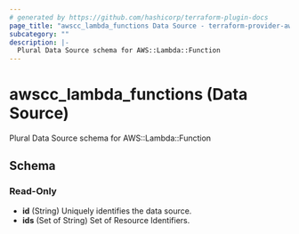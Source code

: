```yaml
---
# generated by https://github.com/hashicorp/terraform-plugin-docs
page_title: "awscc_lambda_functions Data Source - terraform-provider-awscc"
subcategory: ""
description: |-
  Plural Data Source schema for AWS::Lambda::Function
---
```


# awscc_lambda_functions (Data Source)

Plural Data Source schema for AWS::Lambda::Function



<!-- schema generated by tfplugindocs -->
## Schema

### Read-Only

- **id** (String) Uniquely identifies the data source.
- **ids** (Set of String) Set of Resource Identifiers.


